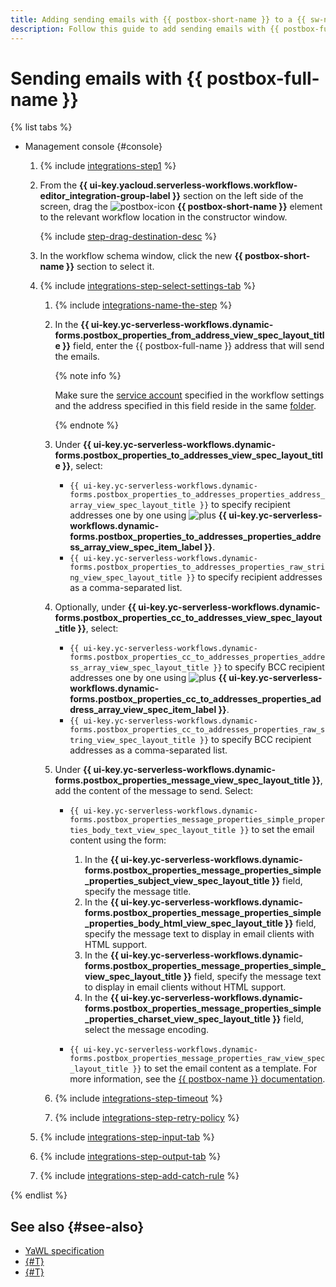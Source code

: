 ```yaml
---
title: Adding sending emails with {{ postbox-short-name }} to a {{ sw-name }} workflow
description: Follow this guide to add sending emails with {{ postbox-full-name }} to a {{ sw-full-name }} workflow using the workflow step constructor.
---
```


# Sending emails with {{ postbox-full-name }}

{% list tabs %}

- Management console {#console}

  1. {% include [integrations-step1](../../../../_includes/serverless-integrations/workflows-constructor/integrations-step1.md) %} 
  1. From the **{{ ui-key.yacloud.serverless-workflows.workflow-editor_integration-group-label }}** section on the left side of the screen, drag the ![postbox-icon](../../../../_assets/postbox-icon.svg) **{{ postbox-short-name }}** element to the relevant workflow location in the constructor window.

      {% include [step-drag-destination-desc](../../../../_includes/serverless-integrations/workflows-constructor/step-drag-destination-desc.md) %}
  1. In the workflow schema window, click the new **{{ postbox-short-name }}** section to select it.
  1. {% include [integrations-step-select-settings-tab](../../../../_includes/serverless-integrations/workflows-constructor/integrations-step-select-settings-tab.md) %}

      1. {% include [integrations-name-the-step](../../../../_includes/serverless-integrations/workflows-constructor/integrations-name-the-step.md) %}
      1. In the **{{ ui-key.yc-serverless-workflows.dynamic-forms.postbox_properties_from_address_view_spec_layout_title }}** field, enter the {{ postbox-full-name }} address that will send the emails.

          {% note info %}

          Make sure the [service account](../../../../iam/concepts/users/service-accounts.md) specified in the workflow settings and the address specified in this field reside in the same [folder](../../../../resource-manager/concepts/resources-hierarchy.md#folder).
 
          {% endnote %}

      1. Under **{{ ui-key.yc-serverless-workflows.dynamic-forms.postbox_properties_to_addresses_view_spec_layout_title }}**, select:

          * `{{ ui-key.yc-serverless-workflows.dynamic-forms.postbox_properties_to_addresses_properties_address_array_view_spec_layout_title }}` to specify recipient addresses one by one using ![plus](../../../../_assets/console-icons/plus.svg) **{{ ui-key.yc-serverless-workflows.dynamic-forms.postbox_properties_to_addresses_properties_address_array_view_spec_item_label }}**.
          * `{{ ui-key.yc-serverless-workflows.dynamic-forms.postbox_properties_to_addresses_properties_raw_string_view_spec_layout_title }}` to specify recipient addresses as a comma-separated list.

      1. Optionally, under **{{ ui-key.yc-serverless-workflows.dynamic-forms.postbox_properties_cc_to_addresses_view_spec_layout_title }}**, select:

          * `{{ ui-key.yc-serverless-workflows.dynamic-forms.postbox_properties_cc_to_addresses_properties_address_array_view_spec_layout_title }}` to specify BCC recipient addresses one by one using ![plus](../../../../_assets/console-icons/plus.svg) **{{ ui-key.yc-serverless-workflows.dynamic-forms.postbox_properties_cc_to_addresses_properties_address_array_view_spec_item_label }}**.
          * `{{ ui-key.yc-serverless-workflows.dynamic-forms.postbox_properties_cc_to_addresses_properties_raw_string_view_spec_layout_title }}` to specify BCC recipient addresses as a comma-separated list.

      1. Under **{{ ui-key.yc-serverless-workflows.dynamic-forms.postbox_properties_message_view_spec_layout_title }}**, add the content of the message to send. Select:

          * `{{ ui-key.yc-serverless-workflows.dynamic-forms.postbox_properties_message_properties_simple_properties_body_text_view_spec_layout_title }}` to set the email content using the form:

              1. In the **{{ ui-key.yc-serverless-workflows.dynamic-forms.postbox_properties_message_properties_simple_properties_subject_view_spec_layout_title }}** field, specify the message title.
              1. In the **{{ ui-key.yc-serverless-workflows.dynamic-forms.postbox_properties_message_properties_simple_properties_body_html_view_spec_layout_title }}** field, specify the message text to display in email clients with HTML support.
              1. In the **{{ ui-key.yc-serverless-workflows.dynamic-forms.postbox_properties_message_properties_simple_view_spec_layout_title }}** field, specify the message text to display in email clients without HTML support.
              1. In the **{{ ui-key.yc-serverless-workflows.dynamic-forms.postbox_properties_message_properties_simple_properties_charset_view_spec_layout_title }}** field, select the message encoding.

          * `{{ ui-key.yc-serverless-workflows.dynamic-forms.postbox_properties_message_properties_raw_view_spec_layout_title }}` to set the email content as a template. For more information, see the [{{ postbox-name }} documentation](../../../../postbox/aws-compatible-api/api-ref/send-email.md).

      1. {% include [integrations-step-timeout](../../../../_includes/serverless-integrations/workflows-constructor/integrations-step-timeout.md) %}
      1. {% include [integrations-step-retry-policy](../../../../_includes/serverless-integrations/workflows-constructor/integrations-step-retry-policy.md) %}
  1. {% include [integrations-step-input-tab](../../../../_includes/serverless-integrations/workflows-constructor/integrations-step-input-tab.md) %}
  1. {% include [integrations-step-output-tab](../../../../_includes/serverless-integrations/workflows-constructor/integrations-step-output-tab.md) %}
  1. {% include [integrations-step-add-catch-rule](../../../../_includes/serverless-integrations/workflows-constructor/integrations-step-add-catch-rule.md) %}

{% endlist %}

## See also {#see-also}

* [YaWL specification](../../../concepts/workflows/yawl/integration/postbox.md)
* [{#T}](../workflow/create-constructor.md)
* [{#T}](../workflow/update.md)
